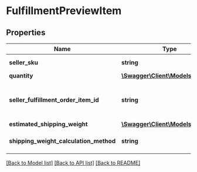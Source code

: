 # FulfillmentPreviewItem

## Properties
Name | Type | Description | Notes
------------ | ------------- | ------------- | -------------
**seller_sku** | **string** | The seller SKU of the item. | 
**quantity** | [**\Swagger\Client\Models\Quantity**](Quantity.md) |  | 
**seller_fulfillment_order_item_id** | **string** | A fulfillment order item identifier that the seller created with a call to the createFulfillmentOrder operation. | 
**estimated_shipping_weight** | [**\Swagger\Client\Models\Weight**](Weight.md) |  | [optional] 
**shipping_weight_calculation_method** | **string** | The method used to calculate EstimatedShippingWeight. | [optional] 

[[Back to Model list]](../../README.md#documentation-for-models) [[Back to API list]](../../README.md#documentation-for-api-endpoints) [[Back to README]](../../README.md)

